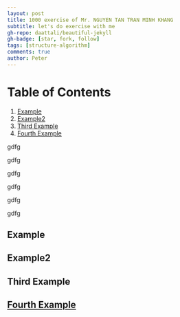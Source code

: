 ```yaml
---
layout: post
title: 1000 exercise of Mr. NGUYEN TAN TRAN MINH KHANG
subtitle: let's do exercise with me
gh-repo: daattali/beautiful-jekyll
gh-badge: [star, fork, follow]
tags: [structure-algorithm]
comments: true
author: Peter
---
```


# Table of Contents
1. [Example](#example)
2. [Example2](#example2)
3. [Third Example](#third-example)
4. [Fourth Example](#fourth-examplehttpwwwfourthexamplecom)



gdfg

gdfg


gdfg

gdfg


gdfg








gdfg












## Example
## Example2
## Third Example
## [Fourth Example](http://www.fourthexample.com) 